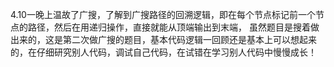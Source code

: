 4.10一晚上温故了广搜，了解到广搜路径的回溯逻辑，即在每个节点标记前一个节点的路径，然后在用递归操作，直接就能从顶端输出到末端，
虽然题目是搜着做出来的，这是第二次做广搜的题目，基本代码逻辑一回顾还是基本上可以想起来的，在仔细研究别人代码，调试自己代码，在试错在学习别人代码中慢慢成长！
